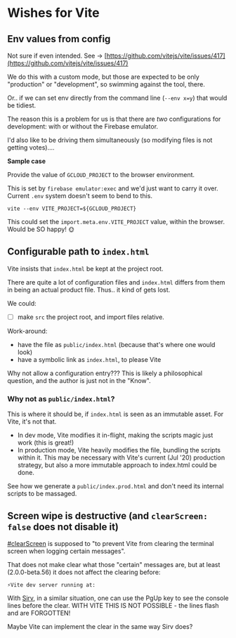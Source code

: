 # Wishes for Vite


## Env values from config

Not sure if even intended. See -> [https://github.com/vitejs/vite/issues/417](https://github.com/vitejs/vite/issues/417)

We do this with a custom mode, but those are expected to be only "production" or "development", so swimming against the tool, there.

Or.. if we can set env directly from the command line (`--env x=y`) that would be tidiest.

The reason this is a problem for us is that there are *two* configurations for development: with or without the Firebase emulator.

I'd also like to be driving them simultaneously (so modifying files is not getting votes)....

**Sample case**

Provide the value of `GCLOUD_PROJECT` to the browser environment. 

This is set by `firebase emulator:exec` and we'd just want to carry it over. Current `.env` system doesn't seem to bend to this.

```
vite --env VITE_PROJECT=${GCLOUD_PROJECT}
```

This could set the `import.meta.env.VITE_PROJECT` value, within the browser. Would be SO happy! 🌞


## Configurable path to `index.html`

Vite insists that `index.html` be kept at the project root.

There are quite a lot of configuration files and `index.html` differs from them in being an actual product file. Thus.. it kind of gets lost.

We could:

- [ ] make `src` the project root, and import files relative.

Work-around:

- have the file as `public/index.html` (because that's where one would look)
- have a symbolic link as `index.html`, to please Vite

Why not allow a configuration entry???  This is likely a philosophical question, and the author is just not in the "Know".


### Why not as `public/index.html`?

This is where it should be, if `index.html` is seen as an immutable asset. For Vite, it's not that.

- In dev mode, Vite modifies it in-flight, making the scripts magic just work (this is great!)
- In production mode, Vite heavily modifies the file, bundling the scripts within it. This may be necessary with Vite's current (Jul '20) production strategy, but also a more immutable approach to index.html could be done.

See how we generate a `public/index.prod.html` and don't need its internal scripts to be massaged.


## Screen wipe is destructive (and `clearScreen: false` does not disable it)

[#clearScreen](https://vitejs.dev/config/#clearscreen) is supposed to "to prevent Vite from clearing the terminal screen when logging certain messages". 

That does not make clear what those "certain" messages are, but at least (2.0.0-beta.56) it does not affect the clearing before:

```
⚡Vite dev server running at:
```

With [Sirv](https://github.com/lukeed/sirv), in a similar situation, one can use the PgUp key to see the console lines before the clear. WITH VITE THIS IS NOT POSSIBLE - the lines flash and are FORGOTTEN!

Maybe Vite can implement the clear in the same way Sirv does?


